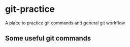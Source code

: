 # git-practice

A place to practice git commands and general git workflow

## Some useful git commands



